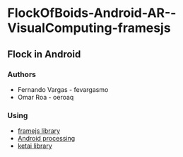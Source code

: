 # FlockOfBoids-Android-AR--VisualComputing-framesjs
## Flock in Android
### Authors
- Fernando Vargas - fevargasmo
- Omar Roa - oeroaq
### Using
- [framejs library](https://github.com/VisualComputing/framesjs/tree/geom)
- [Android processing](http://android.processing.org/)
- [ketai library](http://ketai.org/)
